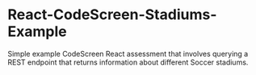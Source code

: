 # React-CodeScreen-Stadiums-Example
Simple example CodeScreen React assessment that involves querying a REST endpoint that returns information about different Soccer stadiums.
